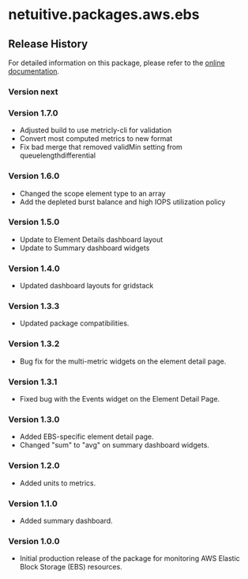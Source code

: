 # netuitive.packages.aws.ebs

## Release History

For detailed information on this package, please refer to the [online documentation](https://help.netuitive.com/Content/Integrations/aws.htm).

### Version next

### Version 1.7.0

* Adjusted build to use metricly-cli for validation
* Convert most computed metrics to new format
* Fix bad merge that removed validMin setting from queuelengthdifferential

### Version 1.6.0

* Changed the scope element type to an array
* Add the depleted burst balance and high IOPS utilization policy

### Version 1.5.0

* Update to Element Details dashboard layout
* Update to Summary dashboard widgets

### Version 1.4.0

* Updated dashboard layouts for gridstack

### Version 1.3.3

* Updated package compatibilities.

### Version 1.3.2

* Bug fix for the multi-metric widgets on the element detail page.

### Version 1.3.1

* Fixed bug with the Events widget on the Element Detail Page.

### Version 1.3.0

* Added EBS-specific element detail page.
* Changed "sum" to "avg" on summary dashboard widgets.

### Version 1.2.0

* Added units to metrics.

### Version 1.1.0

* Added summary dashboard.

### Version 1.0.0

* Initial production release of the package for monitoring AWS Elastic Block Storage (EBS) resources.
